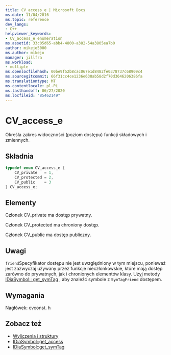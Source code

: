 ```yaml
---
title: CV_access_e | Microsoft Docs
ms.date: 11/04/2016
ms.topic: reference
dev_langs:
- C++
helpviewer_keywords:
- CV_access_e enumeration
ms.assetid: 33c05d65-abb4-4800-a382-54a3805ea7b0
author: mikejo5000
ms.author: mikejo
manager: jillfra
ms.workload:
- multiple
ms.openlocfilehash: 00be9f52b8cac067e1d8482fe0378737c68909c4
ms.sourcegitcommit: 66f31cc4ce1236e638ab58d2f70d3646206386fa
ms.translationtype: MT
ms.contentlocale: pl-PL
ms.lasthandoff: 06/27/2020
ms.locfileid: "85462149"
---
```

# <a name="cv_access_e"></a>CV_access_e
Określa zakres widoczności (poziom dostępu) funkcji składowych i zmiennych.

## <a name="syntax"></a>Składnia

```C++
typedef enum CV_access_e {
    CV_private   = 1,
    CV_protected = 2,
    CV_public    = 3
} CV_access_e;
```

## <a name="elements"></a>Elementy
Członek CV_private ma dostęp prywatny.

Członek CV_protected ma chroniony dostęp.

Członek CV_public ma dostęp publiczny.

## <a name="remarks"></a>Uwagi
`friend`Specyfikator dostępu nie jest uwzględniony w tym miejscu, ponieważ jest zazwyczaj używany przez funkcje nieczłonkowskie, które mają dostęp zarówno do prywatnych, jak i chronionych elementów klasy. Użyj metody [IDiaSymbol:: get_symTag](../../debugger/debug-interface-access/idiasymbol-get-symtag.md) , aby znaleźć symbole z `SymTagFriend` dostępem.

## <a name="requirements"></a>Wymagania
Nagłówek: cvconst. h

## <a name="see-also"></a>Zobacz też
- [Wyliczenia i struktury](../../debugger/debug-interface-access/enumerations-and-structures.md)
- [IDiaSymbol::get_access](../../debugger/debug-interface-access/idiasymbol-get-access.md)
- [IDiaSymbol::get_symTag](../../debugger/debug-interface-access/idiasymbol-get-symtag.md)

